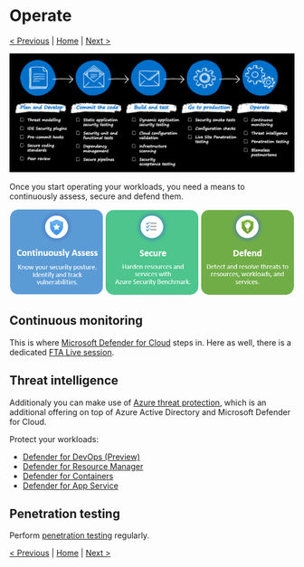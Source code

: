 # Operate

[< Previous](./4-goto-production.md) | [Home](./readme.md) | [Next >](./6-end-to-end.md)

![devsecops-controls](./media/devsecops-controls.png)

Once you start operating your workloads, you need a means to continuously assess, secure and defend them.

![Defender for Cloud synopsis](media/defender-for-cloud-synopsis.png)

## Continuous monitoring

This is where [Microsoft Defender for Cloud](https://docs.microsoft.com/azure/defender-for-cloud/defender-for-cloud-introduction) steps in. Here as well, there is a dedicated [FTA Live session](https://aka.ms/ftalive).

## Threat intelligence

Additionaly you can make use of [Azure threat protection](https://docs.microsoft.com/azure/security/fundamentals/threat-detection), which is an additional offering on top of Azure Active Directory and Microsoft Defender for Cloud. 

Protect your workloads:

* [Defender for DevOps (Preview)](https://learn.microsoft.com/en-us/azure/defender-for-cloud/defender-for-devops-introduction)
* [Defender for Resource Manager](https://learn.microsoft.com/en-us/azure/defender-for-cloud/defender-for-resource-manager-introduction)
* [Defender for Containers](https://learn.microsoft.com/en-us/azure/defender-for-cloud/defender-for-containers-introduction)
* [Defender for App Service](https://learn.microsoft.com/en-us/azure/defender-for-cloud/defender-for-app-service-introduction)

## Penetration testing

Perform [penetration testing](https://docs.microsoft.com/azure/security/fundamentals/pen-testing) regularly.

[< Previous](./4-goto-production.md) | [Home](./readme.md) | [Next >](./6-end-to-end.md)
